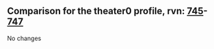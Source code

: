 ## Comparison for the theater0 profile, rvn: [745](https://github.com/PRO100KatYT/FortniteProfileRevisions/tree/main/profiles/theater0/745%20theater0.json)-[747](https://github.com/PRO100KatYT/FortniteProfileRevisions/tree/main/profiles/theater0/747%20theater0.json)

No changes
